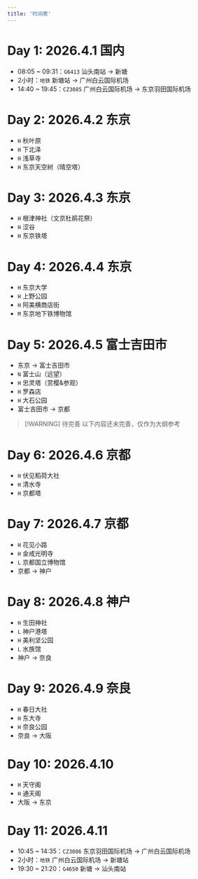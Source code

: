 ```yaml
---
title: '时间表'
---
```


# Day 1: 2026.4.1 国内

- 08:05 ~ 09:31：`G6413` 汕头南站 -> 新塘
- 2小时：`地铁` 新塘站 -> 广州白云国际机场
- 14:40 ~ 19:45：`CZ3085` 广州白云国际机场 -> 东京羽田国际机场 

# Day 2: 2026.4.2 东京

- `H` 秋叶原
- `H` 下北泽
- `H` 浅草寺
- `H` 东京天空树（晴空塔）

# Day 3: 2026.4.3 东京

- `H` 根津神社（文京杜鹃花祭）
- `H` 涩谷
- `H` 东京铁塔

# Day 4: 2026.4.4 东京

- `H` 东京大学
- `H` 上野公园
- `H` 阿美横商店街
- `M` 东京地下铁博物馆

# Day 5: 2026.4.5 富士吉田市

- 东京 -> 富士吉田市
- `N` 富士山（远望）
- `H` 忠灵塔（赏樱&参观）
- `H` 罗森店
- `H` 大石公园
- 富士吉田市 -> 京都

> [!WARNING] 待完善
> 以下内容还未完善，仅作为大纲参考

# Day 6: 2026.4.6 京都

- `H` 伏见稻荷大社
- `H` 清水寺
- `H` 京都塔

# Day 7: 2026.4.7 京都

- `H` 花见小路
- `H` 金戒光明寺
- `L` 京都国立博物馆
- 京都 -> 神户

# Day 8: 2026.4.8 神户

- `H` 生田神社
- `L` 神户港塔
- `H` 美利坚公园
- `L` 水族馆
- 神户 -> 奈良

# Day 9: 2026.4.9 奈良

- `H` 春日大社
- `H` 东大寺
- `H` 奈良公园
- 奈良 -> 大阪

# Day 10: 2026.4.10

- `H` 天守阁
- `H` 通天阁
- 大阪 -> 东京

# Day 11: 2026.4.11

- 10:45 ~ 14:35：`CZ3086` 东京羽田国际机场 -> 广州白云国际机场
- 2小时：`地铁` 广州白云国际机场 -> 新塘站
- 19:30 ~ 21:20：`G4650` 新塘 -> 汕头南站
